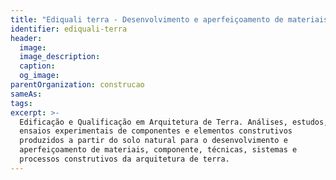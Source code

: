 ```yaml
---
title: "Ediquali terra - Desenvolvimento e aperfeiçoamento de materiais, componentes, técnicas, sistemas e processos construtivos"
identifier: ediquali-terra
header:
  image:
  image_description:
  caption:
  og_image:
parentOrganization: construcao
sameAs: 
tags:
excerpt: >-
  Edificação e Qualificação em Arquitetura de Terra. Análises, estudos,
  ensaios experimentais de componentes e elementos construtivos
  produzidos a partir do solo natural para o desenvolvimento e
  aperfeiçoamento de materiais, componente, técnicas, sistemas e
  processos construtivos da arquitetura de terra.
---
```

